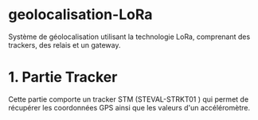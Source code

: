 # geolocalisation-LoRa
Système de géolocalisation utilisant la technologie LoRa, comprenant des trackers, des relais et un gateway.
# 1. Partie Tracker

Cette partie comporte un tracker STM (STEVAL-STRKT01 ) qui permet de récupérer les coordonnées GPS ainsi que les valeurs d'un accéléromètre.

